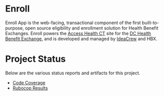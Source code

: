 # Enroll

Enroll App is the web-facing, transactional component of the first built-to-purpose, open source eligibility and enrollment solution for Health Benefit Exchanges. Enroll powers the [Access Health CT](https://dchealthlink.com/) site for the [DC Health Benefit Exchange](http://hbx.dc.gov/), and is developed and managed by [IdeaCrew](http://www.ideacrew.com) and HBX.

# Project Status

Below are the various status reports and artifacts for this project.

* [Code Coverage](../coverage/index.html)
* [Rubocop Results](../rubocop/index.html)
